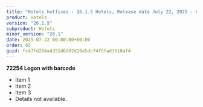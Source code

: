```yaml
---
title: "Hotels hotfixes - 26.1.5 Hotels, Release date July 22, 2025 - Hotfixes"
product: Hotels
version: "26.1.5"
subproduct: Hotels
minor_version: "26.1"
date: 2025-07-22 00:00:00+00:00
order: 63
guid: fc47fd284a4351d6d02d29a5dc74f5fad3518af4
---
```


**72254 Logon with barcode**- Item 1- Item 2- Item 3- Details not available.
